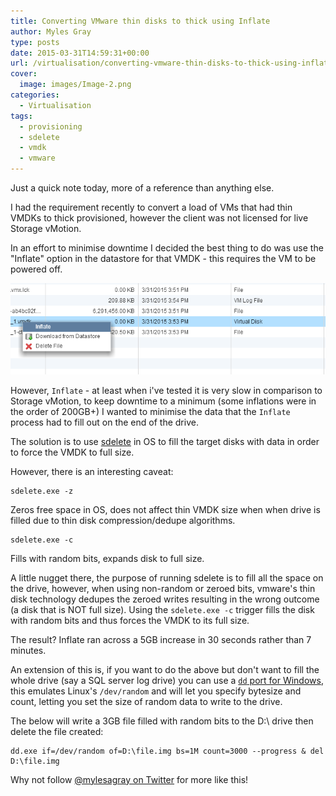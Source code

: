 ```yaml
---
title: Converting VMware thin disks to thick using Inflate
author: Myles Gray
type: posts
date: 2015-03-31T14:59:31+00:00
url: /virtualisation/converting-vmware-thin-disks-to-thick-using-inflate/
cover:
  image: images/Image-2.png
categories:
  - Virtualisation
tags:
  - provisioning
  - sdelete
  - vmdk
  - vmware
---
```


Just a quick note today, more of a reference than anything else.

I had the requirement recently to convert a load of VMs that had thin VMDKs to thick provisioned, however the client was not licensed for live Storage vMotion.

In an effort to minimise downtime I decided the best thing to do was use the "Inflate" option in the datastore for that VMDK - this requires the VM to be powered off.<!--more-->

![Inflate VMDK][1] 

However, `Inflate` - at least when i've tested it is very slow in comparison to Storage vMotion, to keep downtime to a minimum (some inflations were in the order of 200GB+) I wanted to minimise the data that the `Inflate` process had to fill out on the end of the drive.

The solution is to use [sdelete][2] in OS to fill the target disks with data in order to force the VMDK to full size.

However, there is an interesting caveat:

    sdelete.exe -z
    

Zeros free space in OS, does not affect thin VMDK size when when drive is filled due to thin disk compression/dedupe algorithms.

    sdelete.exe -c
    

Fills with random bits, expands disk to full size.

A little nugget there, the purpose of running sdelete is to fill all the space on the drive, however, when using non-random or zeroed bits, vmware's thin disk technology dedupes the zeroed writes resulting in the wrong outcome (a disk that is NOT full size). Using the `sdelete.exe -c` trigger fills the disk with random bits and thus forces the VMDK to its full size.

The result? Inflate ran across a 5GB increase in 30 seconds rather than 7 minutes.

An extension of this is, if you want to do the above but don't want to fill the whole drive (say a SQL server log drive) you can use a [`dd` port for Windows][3], this emulates Linux's `/dev/random` and will let you specify bytesize and count, letting you set the size of random data to write to the drive.

The below will write a 3GB file filled with random bits to the D:\ drive then delete the file created:

    dd.exe if=/dev/random of=D:\file.img bs=1M count=3000 --progress & del D:\file.img
    

Why not follow [@mylesagray on Twitter][4] for more like this!

 [1]: images/Image-2.png
 [2]: https://technet.microsoft.com/en-us/sysinternals/bb897443.aspx
 [3]: http://www.chrysocome.net/downloads/dd-0.6beta3.zip
 [4]: https://twitter.com/mylesagray